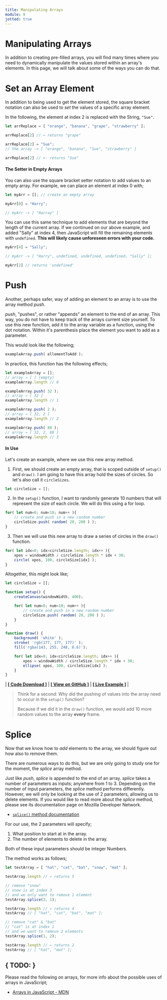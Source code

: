 ```yaml
---
title: Manipulating Arrays
module: 9
jotted: true
---
```


# Manipulating Arrays

In addition to creating pre-filled arrays, you will find many times where you need to dynamically manipulate the values stored within an array's elements. In this page, we will talk about some of the ways you can do that.

# Set an Array Element

In addition to being used to get the element stored, the square bracket notation can also be used to _set_ the values of a specific array element.

In the following, the element at index 2 is replaced with the String, `"Sue"`.

```js
let arrReplace = [ "orange", "banana", "grape", "strawberry" ];

arrReplace[2] // ← returns "grape"

arrReplace[2] = "Sue";
// the array -> [ "orange", "banana", "Sue", "strawberry" ]

arrReplace[2] // <- returns "Sue"
```

#### The Setter in Empty Arrays

You can also use the square bracket setter notation to add values to an empty array. For example, we can place an element at index 0 with;

```js
let myArr = []; // create an empty array

myArr[0] = "Harry";

// myArr -> [ "Harray" ]
```

You can use this same technique to add elements that are beyond the length of the current array. If we continued on our above example, and added "Sally" at index 4, then JavaScript will fill the remaining elements with `undefined`. **This will likely cause unforeseen errors with your code.**

```js
myArr[4] = "Sally";

// myArr -> [ "Harry", undefined, undefined, undefined, "Sally" ];

myArr[2] // returns 'undefined'
```


# Push

Another, perhaps safer, way of adding an element to an array is to use the array method _push_.

_push_, "pushes", or rather "appends" an element to the end of an array. This way, you do not have to keep track of the arrays current size yourself. To use this new function, add it to the array variable as a function, using the dot notation. Within it's parenthesis place the element you want to add as a parameter.

This would look like the following;

```js
exampleArray.push( ellementToAdd );
```

In practice, this function has the following effects;

```js
let exampleArray = [];
// array → [ ] (empty)
exampleArray.length // 0

exampleArray.push( 32 );
// array → [ 32 ]
exampleArray.length // 1

exampleArray.push( 2 );
// array → [ 32, 2 ]
exampleArray.length // 2

exampleArray.push( 88 );
// array → [ 32, 2, 88 ]
exampleArray.length // 3
```

#### In Use

Let's create an example, where we use this new array method.

1. First, we should create an empty array, that is scoped outside of `setup()` and `draw()`. I am going to have this array hold the sizes of circles. So let's also call it `circleSizes`.
```js
let circleSize = [];
```

2. In the `setup()` function, I want to randomly generate 10 numbers that will represent the size of each circle. We will do this using a for loop.
```js
for( let num=0; num<10; num++ ){
    // create and push in a new random number
    circleSize.push( random( 20, 200 ) );
}
```

3. Then we will use this new array to draw a series of circles in the `draw()` function.
```js
for( let idx=0; idx<circleSize.length; idx++ ){
    xpos = windowWidth / circleSize.length * idx + 30;
    circle( xpos, 100, circleSize[idx] );
}
```


Altogether, this might look like;

```js
let circleSize = [];

function setup() {
    createCanvas(windowWidth, 400);

    for( let num=0; num<10; num++ ){
        // create and push in a new random number
        circleSize.push( random( 20, 200 ) );
    }
}

function draw() {
    background( 'white' );
    stroke( 'rgb(177, 177, 177)' );
    fill('rgba(143, 255, 248, 0.6)');

    for( let idx=0; idx<circleSize.length; idx++ ){
        xpos = windowWidth / circleSize.length * idx + 30;
        ellipse( xpos, 100, circleSize[idx] );
    }
}
```


<div id="jotted-demo-1" class="jotted-theme-stacked"></div>

<script>
    new Jotted(document.querySelector("#jotted-demo-1"), {
    files: [
        {
            type: "js",
            hide: false,
            url:"https://raw.githubusercontent.com/Montana-Media-Arts/120_CreativeCoding/master/lecture_code/09/05_array_push_01/sketch.js"
        },
        {
            type: "html",
            hide: true,
            url:"../../../p5_resources/index.html"
        }
    ],
    showBlank: false,
    showResult: true,
    plugins: [
        { name: 'ace', options: { "maxLines": 50 } },
        // { name: 'console', options: { autoClear: true } },
    ]
});
</script>

| [**[ Code Download ]**](https://github.com/Montana-Media-Arts/120_CreativeCoding/raw/master/lecture_code/09/05_array_push_01/05_array_push_01.zip) | [**[ View on GitHub ]**](https://github.com/Montana-Media-Arts/120_CreativeCoding/raw/master/lecture_code/09/05_array_push_01/) | [**[ Live Example ]**](https://montana-media-arts.github.io/120_CreativeCoding/lecture_code/09/05_array_push_01/) |



> Think for a second: Why did the pushing of values into the array need to occur in the `setup()` function?
>
> Because if we did it in the `draw()` function, we would add 10 more random values to the array **every** frame.

# Splice

Now that we know how to _add_ elements to the array, we should figure out how also to remove them.

There are numerous ways to do this, but we are only going to study one for the moment, the _splice_ array method.

Just like _push_, _splice_ is appended to the end of an array. _splice_ takes a number of parameters as inputs; anywhere from 1 to 3. Depending on the number of input parameters, the _splice_ method performs differently. However, we will only be looking at the use of 2 parameters, allowing us to delete elements. If you would like to read more about the _splice_ method, please see its documentation page on Mozilla Developer Network.

- [`splice()` method documentation](https://developer.mozilla.org/en-US/docs/Web/JavaScript/Reference/Global_Objects/Array/splice)

For our use, the 2 parameters will specify;

1. What position to start at in the array.
2. The number of elements to delete in the array.

Both of these input parameters should be integer Numbers.

The method works as follows;

```js
let testArray = [ "hat", "cat", "bat", "snow", "mat" ];

testArray.length // ← returns 5

// remove "snow"
// snow is at index 3
// and we only want to remove 1 element
testArray.splice(3, 1);

testArray.length // ← returns 4
testArray // [ "hat", "cat", "bat", "mat" ];

// remove "cat" & "bat"
// "cat" is at index 1
// and we want to remove 2 elements
testArray.splice(1, 2);

testArray.length // ← returns 2
testArray // [ "hat", "mat" ];
```



## { TODO: }

Please read the following on arrays, for more info about the possible uses of arrays in JavaScript;

- [Arrays in JavaScript - MDN](https://developer.mozilla.org/en-US/docs/Web/JavaScript/Reference/Global_Objects/Array)
